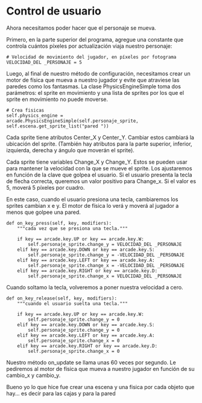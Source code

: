 # Control de usuario
Ahora necesitamos poder hacer que el personaje se mueva.

Primero, en la parte superior del programa, agregue una constante que controla cuántos píxeles por actualización viaja nuestro personaje:

    # Velocidad de movimiento del jugador, en píxeles por fotograma
    VELOCIDAD_DEL _PERSONAJE = 5

Luego, al final de nuestro método de configuración, necesitamos crear un motor de física que mueva a nuestro jugador y evite que atraviese las paredes como los fantasmas. 
La clase PhysicsEngineSimple toma dos parámetros: 
el sprite en movimiento y una lista de sprites por los que el sprite en movimiento no puede moverse.

    # Crea fisicas
    self.physics_engine = arcade.PhysicsEngineSimple(self.personaje_sprite, self.escena.get_sprite_list("pared "))

Cada sprite tiene atributos Center_X y Center_Y. Cambiar estos cambiará la ubicación del sprite. 
(También hay atributos para la parte superior, inferior, izquierda, derecha y ángulo que moverán el sprite).

Cada sprite tiene variables Change_X y Change_Y. Estos se pueden usar para mantener la velocidad con la que se mueve el sprite. Los ajustaremos en función de la clave que golpea el usuario. Si el usuario presenta la tecla de flecha correcta, queremos un valor positivo para Change_x. Si el valor es 5, moverá 5 píxeles por cuadro.

En este caso, cuando el usuario presiona una tecla, cambiaremos los sprites cambian x e y. El motor de física lo verá y moverá al jugador a menos que golpee una pared.

    def on_key_press(self, key, modifiers):
        """cada vez que se presiona una tecla."""

        if key == arcade.key.UP or key == arcade.key.W:
            self.personaje_sprite.change_y = VELOCIDAD_DEL _PERSONAJE
        elif key == arcade.key.DOWN or key == arcade.key.S:
            self.personaje_sprite.change_y = -VELOCIDAD_DEL _PERSONAJE
        elif key == arcade.key.LEFT or key == arcade.key.A:
            self.personaje_sprite.change_x = -VELOCIDAD_DEL _PERSONAJE
        elif key == arcade.key.RIGHT or key == arcade.key.D:
            self.personaje_sprite.change_x = VELOCIDAD_DEL _PERSONAJE

Cuando soltamo la tecla, volveremos a poner nuestra velocidad a cero.

    def on_key_release(self, key, modifiers):
        """cuando el usuario suelta una tecla."""

        if key == arcade.key.UP or key == arcade.key.W:
            self.personaje_sprite.change_y = 0
        elif key == arcade.key.DOWN or key == arcade.key.S:
            self.personaje_sprite.change_y = 0
        elif key == arcade.key.LEFT or key == arcade.key.A:
            self.personaje_sprite.change_x = 0
        elif key == arcade.key.RIGHT or key == arcade.key.D:
            self.personaje_sprite.change_x = 0

Nuestro método on_update se llama unas 60 veces por segundo. Le pediremos al motor de física que mueva a nuestro jugador en función de su cambio_x y cambio_y.

Bueno yo lo que hice fue crear una escena y una fisica por cada objeto que hay... es decir para las cajas y para la pared

